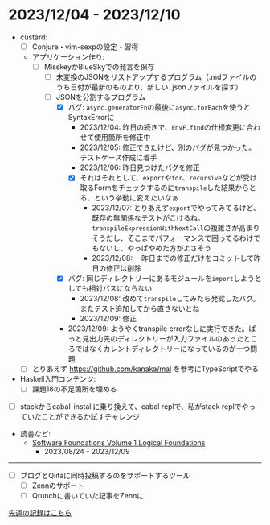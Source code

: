# 2023/12/04 - 2023/12/10

- custard:
    - [ ] Conjure・vim-sexpの設定・習得
    - アプリケーション作り:
        - [ ] MisskeyかBlueSkyでの発言を保存
            - [ ] 未変換のJSONをリストアップするプログラム（.mdファイルのうち日付が最新のものより、新しい .jsonファイルを探す）
            - [ ] JSONを分割するプログラム
                - [x] バグ: `async.generatorFn`の最後に`async.forEach`を使うとSyntaxErrorに
                    - 2023/12/04: 昨日の続きで、`EnvF.find`の仕様変更に合わせて使用箇所を修正中
                    - 2023/12/05: 修正できたけど、別のバグが見つかった。テストケース作成に着手
                    - 2023/12/06: 昨日見つけたバグを修正
                    - [x] それはそれとして、`export`や`for`、`recursive`などが受け取るFormをチェックするのに`transpile`した結果からとる、という挙動に変えたいなぁ
                        - 2023/12/07: とりあえず`export`でやってみてるけど、既存の無関係なテストがこけるね。`transpileExpressionWithNextCall`の複雑さが高まりそうだし、そこまでパフォーマンスで困ってるわけでもないし、やっぱやめた方がよさそう
                        - 2023/12/08: 一昨日までの修正だけをコミットして昨日の修正は削除
                - [x] バグ: 同じディレクトリーにあるモジュールを`import`しようとしても相対パスにならない
                    - 2023/12/08: 改めて`transpile`してみたら発覚したバグ。またテスト追加してから直さないとね
                    - 2023/12/09: 修正
                - 2023/12/09: ようやくtranspile errorなしに実行できた。ぱっと見出力先のディレクトリーが入力ファイルのあったところではなくカレントディレクトリーになっているのが一つ問題
    - [ ] とりあえず <https://github.com/kanaka/mal> を参考にTypeScriptでやる
- Haskell入門コンテンツ:
    - [ ] 課題18の不足箇所を埋める
- [ ] stackからcabal-installに乗り換えて、cabal replで、私がstack replでやっていたことができるか試すチャレンジ
- 読書など:
    - [Software Foundations Volume 1 Logical Foundations](https://softwarefoundations.cis.upenn.edu/lf-current/index.html)
        - 2023/08/24 - 2023/12/09

------

- [ ] ブログとQiitaに同時投稿するのをサポートするツール
    - [ ] Zennのサポート
    - [ ] Qrunchに書いていた記事をZennに

[先週の記録はこちら](https://github.com/igrep/daily-commits/blob/4f6b59d5296402679798bb73cc6ceaf19e58d0f0/yesterday.md)

